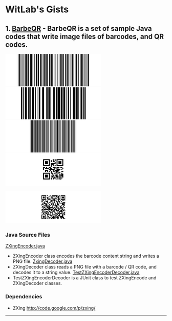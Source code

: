 WitLab's Gists
================
## 1. [BarbeQR](BarbeQR/BarbeQR.html) - BarbeQR is a set of sample Java codes that write image files of barcodes, and QR codes.

![CodaBar Barcode](BarbeQR/codabar_123456789.png)
![Code128 Barcode](BarbeQR/code128_123456789.png)
![Code39 Barcode](BarbeQR/code39_123456789.png)
![QR Code Barcode](BarbeQR/qrcode_123456789.png)

![QR Code With Japanese Text](BarbeQR/qrcodeShiftJisJapanese_123456789.png)

### Java Source Files
[ZXingEncoder.java](https://gist.github.com/witlab/6e62441333410e3fd65d)
* ZXingEncoder class encodes the barcode content string and writes a PNG file.
[ZxingDecoder.java](https://gist.github.com/witlab/4aedde8fa566229bbeee)
* ZXingDecoder class reads a PNG file with a barcode / QR code, and decodes it to a string value.
[TestZXingEncoderDecoder.java](https://gist.github.com/witlab/5ec411ee74c4409d0b7e)
* TestZXingEncoderDecoder is a JUnit class to test ZXingEncode and ZXingDecoder classes.
### Dependencies
* ZXing http://code.google.com/p/zxing/

-------------

